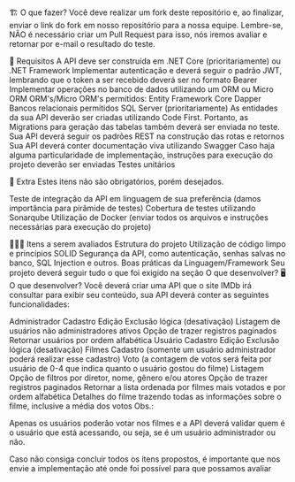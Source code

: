 🏗 O que fazer?
Você deve realizar um fork deste repositório e, ao finalizar, enviar o link do fork em nosso repositório para a nossa equipe. Lembre-se, NÃO é necessário criar um Pull Request para isso, nós iremos avaliar e retornar por e-mail o resultado do teste.

🚨 Requisitos
A API deve ser construída em .NET Core (prioritariamente) ou .NET Framework
Implementar autenticação e deverá seguir o padrão JWT, lembrando que o token a ser recebido deverá ser no formato Bearer
Implementar operações no banco de dados utilizando um ORM ou Micro ORM
ORM's/Micro ORM's permitidos:
Entity Framework Core
Dapper
Bancos relacionais permitidos
SQL Server (prioritariamente)
As entidades da sua API deverão ser criadas utilizando Code First. Portanto, as Migrations para geração das tabelas também deverá ser enviada no teste.
Sua API deverá seguir os padrões REST na construção das rotas e retornos
Sua API deverá conter documentação viva utilizando Swagger
Caso haja alguma particularidade de implementação, instruções para execução do projeto deverão ser enviadas
Testes unitários

🎁 Extra
Estes itens não são obrigatórios, porém desejados.

Teste de integração da API em linguagem de sua preferência (damos importância para pirâmide de testes)
Cobertura de testes utilizando Sonarqube
Utilização de Docker (enviar todos os arquivos e instruções necessárias para execução do projeto)

🕵🏻‍♂️ Itens a serem avaliados
Estrutura do projeto
Utilização de código limpo e princípios SOLID
Segurança da API, como autenticação, senhas salvas no banco, SQL Injection e outros.
Boas práticas da Linguagem/Framework
Seu projeto deverá seguir tudo o que foi exigido na seção O que desenvolver?
🖥 O que desenvolver?
Você deverá criar uma API que o site IMDb irá consultar para exibir seu conteúdo, sua API deverá conter as seguintes funcionalidades:

Administrador
Cadastro
Edição
Exclusão lógica (desativação)
Listagem de usuários não administradores ativos
Opção de trazer registros paginados
Retornar usuários por ordem alfabética
Usuário
Cadastro
Edição
Exclusão lógica (desativação)
Filmes
Cadastro (somente um usuário administrador poderá realizar esse cadastro)
Voto (a contagem de votos será feita por usuário de 0-4 que indica quanto o usuário gostou do filme)
Listagem
Opção de filtros por diretor, nome, gênero e/ou atores
Opção de trazer registros paginados
Retornar a lista ordenada por filmes mais votados e por ordem alfabética
Detalhes do filme trazendo todas as informações sobre o filme, inclusive a média dos votos
Obs.:

Apenas os usuários poderão votar nos filmes e a API deverá validar quem é o usuário que está acessando, ou seja, se é um usuário administrador ou não.

Caso não consiga concluir todos os itens propostos, é importante que nos envie a implementação até onde foi possível para que possamos avaliar
